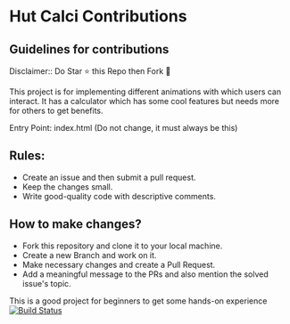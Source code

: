 # Hut Calci Contributions
## Guidelines for contributions


Disclaimer:: Do Star ⭐ this Repo then Fork 🍴

This project is for implementing different animations with which users can interact. 
It has a calculator which has some cool features but needs more for others to get benefits.


Entry Point: index.html (Do not change, it must always be this)

## Rules:
- Create an issue and then submit a pull request.
- Keep the changes small.
- Write good-quality code with descriptive comments.

## How to make changes?

- Fork this repository and clone it to your local machine.
- Create a new Branch and work on it.
- Make necessary changes and create a Pull Request.
- Add a meaningful message to the PRs and also mention the solved issue's topic.


This is a good project for beginners to get some hands-on experience
[![Build Status](https://travis-ci.org/joemccann/dillinger.svg?branch=master)](https://pacehut.github.io/hut-calci/)

